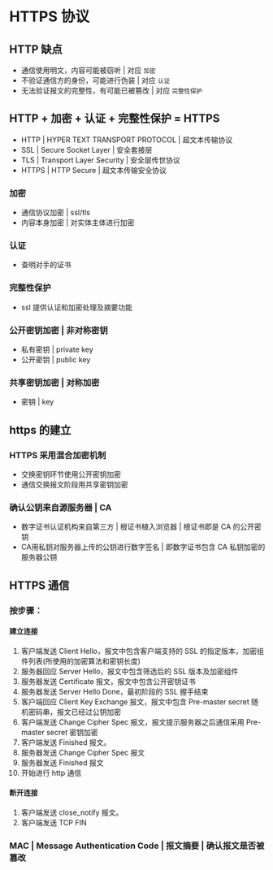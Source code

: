 # HTTPS 协议

## HTTP 缺点

* 通信使用明文，内容可能被窃听 | 对应 `加密`
* 不验证通信方的身份，可能进行伪装 | 对应 `认证`
* 无法验证报文的完整性，有可能已被篡改 | 对应 `完整性保护`

## HTTP + 加密 + 认证 + 完整性保护 = HTTPS

* HTTP | HYPER TEXT TRANSPORT PROTOCOL | 超文本传输协议
* SSL | Secure Socket Layer | 安全套接层
* TLS | Transport Layer Security | 安全层传世协议
* HTTPS | HTTP Secure | 超文本传输安全协议

### 加密

* 通信协议加密 | ssl/tls
* 内容本身加密 | 对实体主体进行加密

### 认证

* 查明对手的证书

### 完整性保护

* ssl 提供认证和加密处理及摘要功能

### 公开密钥加密 | 非对称密钥 

* 私有密钥 | private key
* 公开密钥 | public key

### 共享密钥加密 | 对称加密

* 密钥 | key

## https 的建立

### HTTPS 采用混合加密机制

* 交换密钥环节使用公开密钥加密
* 通信交换报文阶段用共享密钥加密

### 确认公钥来自源服务器 | CA 

* 数字证书认证机构来自第三方 | 根证书植入浏览器 | 根证书即是 CA 的公开密钥
* CA用私钥对服务器上传的公钥进行数字签名 | 即数字证书包含 CA 私钥加密的服务器公钥

## HTTPS 通信

### 按步骤：

#### 建立连接

1. 客户端发送 Client Hello，报文中包含客户端支持的 SSL 的指定版本，加密组件列表(所使用的加密算法和密钥长度)
2. 服务器回应 Server Hello，报文中包含筛选后的 SSL 版本及加密组件
3. 服务器发送 Certificate 报文，报文中包含公开密钥证书
4. 服务器发送 Server Hello Done，最初阶段的 SSL 握手结束
5. 客户端回应 Client Key Exchange 报文，报文中包含 Pre-master secret 随机密码串，报文已经过公钥加密
6. 客户端发送 Change Cipher Spec 报文，报文提示服务器之后通信采用 Pre-master secret 密钥加密
7. 客户端发送 Finished 报文。
8. 服务器发送 Change Cipher Spec 报文
9. 服务器发送 Finished 报文
10. 开始进行 http 通信 

#### 断开连接

1. 客户端发送 close_notify 报文。
2. 客户端发送 TCP FIN

### MAC | Message Authentication Code | 报文摘要 | 确认报文是否被篡改

